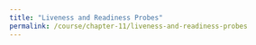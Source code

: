 ```yaml
---
title: "Liveness and Readiness Probes"
permalink: /course/chapter-11/liveness-and-readiness-probes
---
```

